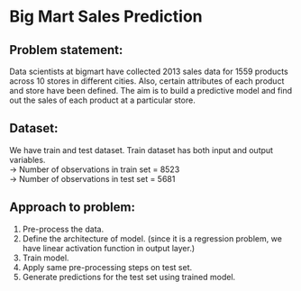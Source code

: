 # Big Mart Sales Prediction

## Problem statement:
Data scientists at bigmart have collected 2013 sales data for 1559 products across 10 stores 
in different cities. Also, certain attributes of each product and store have been defined. The aim is 
to build a predictive model and find out the sales of each product at a particular store.

## Dataset:
We have train and test dataset. Train dataset has both input and output variables.\
-> Number of observations in train set = 8523\
-> Number of observations in test set = 5681

## Approach to problem:
1) Pre-process the data.
2) Define the architecture of model.
   (since it is a regression problem, we have linear activation function in output layer.)
3) Train model.
4) Apply same pre-processing steps on test set.
5) Generate predictions for the test set using trained model.
